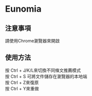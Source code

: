 # Eunomia
## 注意事項
請使用Chrome瀏覽器來開啟
## 使用方法
按 Ctrl + J/K/L來切換不同條文推薦模式</br>
按 Ctrl + S 可將文件儲存在瀏覽器的本地端</br>
按 Ctrl + Z來復原</br>
按 Ctrl + Y來重做</br>
